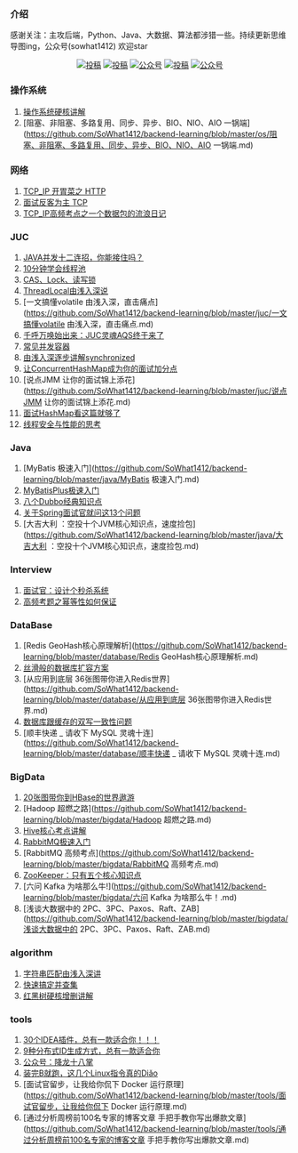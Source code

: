 ### 介绍
感谢关注：主攻后端，Python、Java、大数据、算法都涉猎一些。持续更新思维导图ing，公众号(sowhat1412) 欢迎star
<p align="center">
  <a href="https://sowhat.blog.csdn.net/"><img src="https://img.shields.io/badge/csdn-CSDN-red.svg" alt="投稿"></a>
  <a href="https://www.toutiao.com/c/user/token/MS4wLjABAAAAiUGccqz9l2qXJnSA9_otSJNJqPK6fKOcRdVCdod61mg/"><img src="https://img.shields.io/badge/toutiao-头条-9cf" alt="投稿"></a>
  <a href="https://juejin.im/user/993614244094391"><img src="https://img.shields.io/badge/juejin-掘金-blue.svg" alt="公众号"></a>
  <a href="https://www.zhihu.com/people/sowhat1412"><img src="https://img.shields.io/badge/zhihu-知乎-informational" alt="投稿"></a>
  <a href="#公众号"><img src="https://img-blog.csdnimg.cn/2020040118352485.gif" alt="公众号"></a>
</p>

### 操作系统

1. [操作系统硬核讲解](https://github.com/SoWhat1412/backend-learning/blob/master/os/操作系统硬核讲解.md)
2. [阻塞、非阻塞、多路复用、同步、异步、BIO、NIO、AIO 一锅端](https://github.com/SoWhat1412/backend-learning/blob/master/os/阻塞、非阻塞、多路复用、同步、异步、BIO、NIO、AIO 一锅端.md)



### 网络

1. [TCP_IP 开胃菜之 HTTP](https://mp.weixin.qq.com/s/yY-WPYE2QYw0q7-kGUttQw)
3. [面试反客为主 TCP](https://mp.weixin.qq.com/s/bEf1CL3-v7U5WS15gW9h4w)
3. [TCP_IP高频考点之一个数据包的流浪日记](https://mp.weixin.qq.com/s/mXLmI1tVFXtgGqQGtZRclg)



### JUC

1. [JAVA并发十二连招，你能接住吗？](https://github.com/SoWhat1412/backend-learning/blob/master/juc/JAVA并发十二连招，你能接住吗？.md)
2. [10分钟学会线程池](https://github.com/SoWhat1412/backend-learning/blob/master/juc/10分钟学会线程池.md)
3. [CAS、Lock、读写锁](https://github.com/SoWhat1412/backend-learning/blob/master/juc/CAS、Lock、读写锁.md)
4. [ThreadLocal由浅入深说](https://github.com/SoWhat1412/backend-learning/blob/master/juc/ThreadLocal由浅入深说.md)
5. [一文搞懂volatile 由浅入深，直击痛点](https://github.com/SoWhat1412/backend-learning/blob/master/juc/一文搞懂volatile 由浅入深，直击痛点.md)
6. [千呼万唤始出来：JUC灵魂AQS终于来了](https://github.com/SoWhat1412/backend-learning/blob/master/juc/千呼万唤始出来：JUC灵魂AQS终于来了.md)
7. [常见并发容器](https://github.com/SoWhat1412/backend-learning/blob/master/juc/常见并发容器.md)
8. [由浅入深逐步讲解synchronized](https://github.com/SoWhat1412/backend-learning/blob/master/juc/由浅入深逐步讲解synchronized.md)
9. [让ConcurrentHashMap成为你的面试加分点](https://github.com/SoWhat1412/backend-learning/blob/master/juc/让ConcurrentHashMap成为你的面试加分点.md)
10. [说点JMM 让你的面试锦上添花](https://github.com/SoWhat1412/backend-learning/blob/master/juc/说点JMM 让你的面试锦上添花.md)
11. [面试HashMap看这篇就够了](https://github.com/SoWhat1412/backend-learning/blob/master/juc/面试HashMap看这篇就够了.md)
12. [线程安全与性能的思考](https://github.com/SoWhat1412/backend-learning/blob/master/juc/线程安全与性能的思考.md)

### Java

1. [MyBatis 极速入门](https://github.com/SoWhat1412/backend-learning/blob/master/java/MyBatis 极速入门.md)
2. [MyBatisPlus极速入门](https://github.com/SoWhat1412/backend-learning/blob/master/java/MyBatisPlus极速入门.md)
3. [八个Dubbo经典知识点](https://github.com/SoWhat1412/backend-learning/blob/master/java/八个Dubbo经典知识点.md)
4. [关于Spring面试官就问这13个问题](https://github.com/SoWhat1412/backend-learning/blob/master/java/关于Spring面试官就问这13个问题.md)
5. [大吉大利 ：空投十个JVM核心知识点，速度捡包](https://github.com/SoWhat1412/backend-learning/blob/master/java/大吉大利 ：空投十个JVM核心知识点，速度捡包.md)



### Interview

1. [面试官：设计个秒杀系统](https://github.com/SoWhat1412/backend-learning/blob/master/interview/面试官：设计个秒杀系统.md)
2. [高频考题之幂等性如何保证](https://github.com/SoWhat1412/backend-learning/blob/master/interview/高频考题之幂等性如何保证.md)



### DataBase

1. [Redis GeoHash核心原理解析](https://github.com/SoWhat1412/backend-learning/blob/master/database/Redis GeoHash核心原理解析.md)
2. [丝滑般的数据库扩容方案](https://github.com/SoWhat1412/backend-learning/blob/master/database/丝滑般的数据库扩容方案.md)
3. [从应用到底层 36张图带你进入Redis世界](https://github.com/SoWhat1412/backend-learning/blob/master/database/从应用到底层 36张图带你进入Redis世界.md)
4. [数据库跟缓存的双写一致性问题](https://github.com/SoWhat1412/backend-learning/blob/master/database/数据库跟缓存的双写一致性问题.md)
5. [顺丰快递 _ 请收下 MySQL 灵魂十连](https://github.com/SoWhat1412/backend-learning/blob/master/database/顺丰快递 _ 请收下 MySQL 灵魂十连.md)

### BigData

1. [20张图带你到HBase的世界遨游](https://github.com/SoWhat1412/backend-learning/blob/master/bigdata/20张图带你到HBase的世界遨游.md)
2. [Hadoop 超燃之路](https://github.com/SoWhat1412/backend-learning/blob/master/bigdata/Hadoop 超燃之路.md)
3. [Hive核心考点讲解](https://github.com/SoWhat1412/backend-learning/blob/master/bigdata/Hive核心考点讲解.md)
4. [RabbitMQ极速入门](https://github.com/SoWhat1412/backend-learning/blob/master/bigdata/RabbitMQ极速入门.md)
5. [RabbitMQ 高频考点](https://github.com/SoWhat1412/backend-learning/blob/master/bigdata/RabbitMQ 高频考点.md)
6. [ZooKeeper：只有五个核心知识点](https://github.com/SoWhat1412/backend-learning/blob/master/bigdata/ZooKeeper：只有五个核心知识点.md)
7. [六问 Kafka 为啥那么牛!](https://github.com/SoWhat1412/backend-learning/blob/master/bigdata/六问 Kafka 为啥那么牛！.md)
8. [浅谈大数据中的 2PC、3PC、Paxos、Raft、ZAB](https://github.com/SoWhat1412/backend-learning/blob/master/bigdata/浅谈大数据中的 2PC、3PC、Paxos、Raft、ZAB.md)



### **algorithm**

1. [字符串匹配由浅入深讲](https://github.com/SoWhat1412/backend-learning/blob/master/algorithm/字符串匹配由浅入深讲.md)
2. [快速搞定并查集](https://github.com/SoWhat1412/backend-learning/blob/master/algorithm/快速搞定并查集.md)
3. [红黑树硬核增删讲解](https://github.com/SoWhat1412/backend-learning/blob/master/algorithm/红黑树硬核增删讲解.md)

### tools

1. [30个IDEA插件，总有一款适合你！！！](https://github.com/SoWhat1412/backend-learning/blob/master/tools/30个IDEA插件，总有一款适合你！！！.md)
2. [9种分布式ID生成方式，总有一款适合你](https://github.com/SoWhat1412/backend-learning/blob/master/tools/9种分布式ID生成方式，总有一款适合你.md)
3. [公众号：降龙十八掌](https://github.com/SoWhat1412/backend-learning/blob/master/tools/公众号：降龙十八掌.md)
4. [装完B就跑，这几个Linux指令真的Diǎo](https://github.com/SoWhat1412/backend-learning/blob/master/tools/装完B就跑，这几个Linux指令真的Diǎo.md)
5. [面试官留步，让我给你侃下 Docker 运行原理](https://github.com/SoWhat1412/backend-learning/blob/master/tools/面试官留步，让我给你侃下 Docker 运行原理.md)
6. [通过分析周榜前100名专家的博客文章 手把手教你写出爆款文章](https://github.com/SoWhat1412/backend-learning/blob/master/tools/通过分析周榜前100名专家的博客文章 手把手教你写出爆款文章.md)

